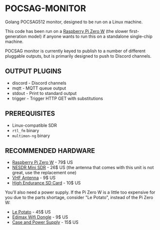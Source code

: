 # POCSAG-MONITOR

Golang POCSAG512 monitor, designed to be run on a Linux machine.

This code has been run on a [Raspberry Pi Zero W](https://amzn.to/3bflIyP) (the slower first-generation model) if anyone wants to run this on a standalone single-chip machine.

POCSAG monitor is currently keyed to publish to a number of different pluggable outputs, but is primarily designed to push to Discord channels.

## OUTPUT PLUGINS

* discord - Discord channels
* mqtt - MQTT queue output
* stdout - Print to standard output
* trigger - Trigger HTTP GET with substitutions

## PREREQUISITES

* Linux-compatible SDR
* `rtl_fm` binary
* `multimon-ng` binary

## RECOMMENDED HARDWARE

* [Raspberry Pi Zero W](https://amzn.to/3bflIyP) - 79$ US
* [NESDR Mini SDR](https://amzn.to/3TXecta) - 26$ US (the antenna that comes with this unit is not great, use the replacement one)
* [VHF Antenna](https://amzn.to/3ssavjt) - 9$ US
* [High Endurance SD Card](https://amzn.to/3Szn8Uj) - 10$ US

You'll also need a power supply. If the Pi Zero W is a little too expensive for you due to the parts shortage, consider "Le Potato", instead of the Pi Zero W:

* [Le Potato](https://amzn.to/3N57YF4) - 45$ US
* [Edimax Wifi Dongle](https://amzn.to/3SDyiaF) - 9$ US
* [Case and Power Supply](https://amzn.to/3gKwPlP) - 15$ US

